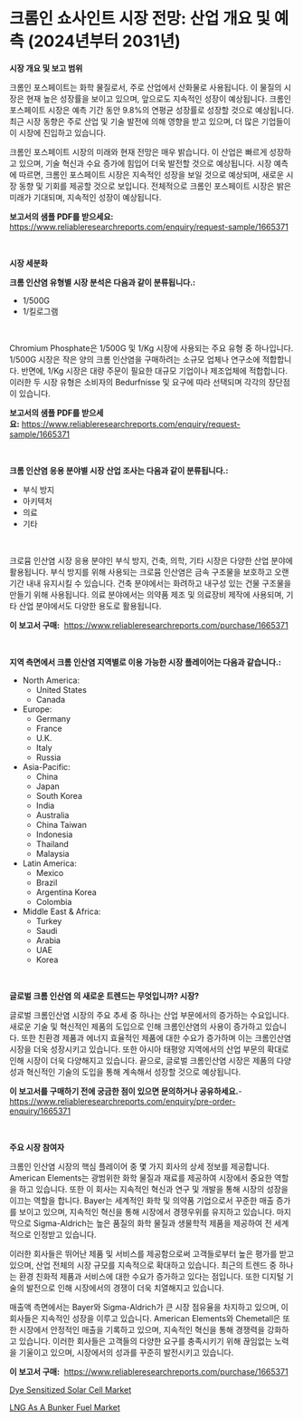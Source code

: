 <p><h1>크롬인 쇼사인트 시장 전망: 산업 개요 및 예측 (2024년부터 2031년)</h1></p><p><strong>시장 개요 및 보고 범위</strong></p>
<p><p>크롬인 포스페이트는 화학 물질로서, 주로 산업에서 산화물로 사용됩니다. 이 물질의 시장은 현재 높은 성장률을 보이고 있으며, 앞으로도 지속적인 성장이 예상됩니다. 크롬인 포스페이트 시장은 예측 기간 동안 9.8%의 연평균 성장률로 성장할 것으로 예상됩니다. 최근 시장 동향은 주로 산업 및 기술 발전에 의해 영향을 받고 있으며, 더 많은 기업들이 이 시장에 진입하고 있습니다.</p><p>크롬인 포스페이트 시장의 미래와 현재 전망은 매우 밝습니다. 이 산업은 빠르게 성장하고 있으며, 기술 혁신과 수요 증가에 힘입어 더욱 발전할 것으로 예상됩니다. 시장 예측에 따르면, 크롬인 포스페이트 시장은 지속적인 성장을 보일 것으로 예상되며, 새로운 시장 동향 및 기회를 제공할 것으로 보입니다. 전체적으로 크롬인 포스페이트 시장은 밝은 미래가 기대되며, 지속적인 성장이 예상됩니다.</p></p>
<p><strong>보고서의 샘플 PDF를 받으세요:</strong> <a href="https://www.reliableresearchreports.com/enquiry/request-sample/1665371">https://www.reliableresearchreports.com/enquiry/request-sample/1665371</a></p>
<p>&nbsp;</p>
<p><strong>시장 세분화</strong></p>
<p><strong>크롬 인산염 유형별 시장 분석은 다음과 같이 분류됩니다.:</strong></p>
<p><ul><li>1/500G</li><li>1/킬로그램</li></ul></p>
<p>&nbsp;</p>
<p><p>Chromium Phosphate은 1/500G 및 1/Kg 시장에 사용되는 주요 유형 중 하나입니다. 1/500G 시장은 작은 양의 크롬 인산염을 구매하려는 소규모 업체나 연구소에 적합합니다. 반면에, 1/Kg 시장은 대량 주문이 필요한 대규모 기업이나 제조업체에 적합합니다. 이러한 두 시장 유형은 소비자의 Bedurfnisse 및 요구에 따라 선택되며 각각의 장단점이 있습니다.</p></p>
<p><strong>보고서의 샘플 PDF를 받으세요:</strong>&nbsp;<a href="https://www.reliableresearchreports.com/enquiry/request-sample/1665371">https://www.reliableresearchreports.com/enquiry/request-sample/1665371</a></p>
<p>&nbsp;</p>
<p><strong> 크롬 인산염 응용 분야별 시장 산업 조사는 다음과 같이 분류됩니다.:</strong></p>
<p><ul><li>부식 방지</li><li>아키텍처</li><li>의료</li><li>기타</li></ul></p>
<p>&nbsp;</p>
<p><p>크로뮴 인산염 시장 응용 분야인 부식 방지, 건축, 의학, 기타 시장은 다양한 산업 분야에 활용됩니다. 부식 방지를 위해 사용되는 크로뮴 인산염은 금속 구조물을 보호하고 오랜 기간 내내 유지시킬 수 있습니다. 건축 분야에서는 화려하고 내구성 있는 건물 구조물을 만들기 위해 사용됩니다. 의료 분야에서는 의약품 제조 및 의료장비 제작에 사용되며, 기타 산업 분야에서도 다양한 용도로 활용됩니다.</p></p>
<p><strong>이 보고서 구매:</strong>&nbsp; <a href="https://www.reliableresearchreports.com/purchase/1665371">https://www.reliableresearchreports.com/purchase/1665371</a></p>
<p>&nbsp;</p>
<p><strong>지역 측면에서 크롬 인산염 지역별로 이용 가능한 시장 플레이어는 다음과 같습니다.:</strong></p>
<p><ul>
    <li>
        North America:
        <ul>
            <li>United States</li>
            <li>Canada</li>
        </ul>
    </li>
    <li>
        Europe:
        <ul>
            <li>Germany</li>
            <li>France</li>
            <li>U.K.</li>
            <li>Italy</li>
            <li>Russia</li>
        </ul>
    </li>
    <li>
        Asia-Pacific:
        <ul>
            <li>China</li>
            <li>Japan</li>
            <li>South Korea</li>
            <li>India</li>
            <li>Australia</li>
            <li>China Taiwan</li>
            <li>Indonesia</li>
            <li>Thailand</li>
            <li>Malaysia</li>
        </ul>
    </li>
    <li>
        Latin America:
        <ul>
            <li>Mexico</li>
            <li>Brazil</li>
            <li>Argentina Korea</li>
            <li>Colombia</li>
        </ul>
    </li>
    <li>
        Middle East & Africa:
        <ul>
            <li>Turkey</li>
            <li>Saudi</li>
            <li>Arabia</li>
            <li>UAE</li>
            <li>Korea</li>
        </ul>
    </li>
    </ul></p>
<p>&nbsp;</p>
<p><strong>글로벌 크롬 인산염 의 새로운 트렌드는 무엇입니까? 시장?</strong></p>
<p><p>글로벌 크롬인산염 시장의 주요 추세 중 하나는 산업 부문에서의 증가하는 수요입니다. 새로운 기술 및 혁신적인 제품의 도입으로 인해 크롬인산염의 사용이 증가하고 있습니다. 또한 친환경 제품과 에너지 효율적인 제품에 대한 수요가 증가하며 이는 크롬인산염 시장을 더욱 성장시키고 있습니다. 또한 아시아 태평양 지역에서의 산업 부문의 확대로 인해 시장이 더욱 다양해지고 있습니다. 끝으로, 글로벌 크롬인산염 시장은 제품의 다양성과 혁신적인 기술의 도입을 통해 계속해서 성장할 것으로 예상됩니다.</p></p>
<p><strong>이 보고서를 구매하기 전에 궁금한 점이 있으면 문의하거나 공유하세요.</strong>- <a href="https://www.reliableresearchreports.com/enquiry/pre-order-enquiry/1665371">https://www.reliableresearchreports.com/enquiry/pre-order-enquiry/1665371</a></p>
<p>&nbsp;</p>
<p><strong>주요 시장 참여자</strong></p>
<p><p>크롬인 인산염 시장의 핵심 플레이어 중 몇 가지 회사의 상세 정보를 제공합니다. American Elements는 광범위한 화학 물질과 재료를 제공하여 시장에서 중요한 역할을 하고 있습니다. 또한 이 회사는 지속적인 혁신과 연구 및 개발을 통해 시장의 성장을 이끄는 역할을 합니다. Bayer는 세계적인 화학 및 의약품 기업으로서 꾸준한 매출 증가를 보이고 있으며, 지속적인 혁신을 통해 시장에서 경쟁우위를 유지하고 있습니다. 마지막으로 Sigma-Aldrich는 높은 품질의 화학 물질과 생물학적 제품을 제공하여 전 세계적으로 인정받고 있습니다. </p><p>이러한 회사들은 뛰어난 제품 및 서비스를 제공함으로써 고객들로부터 높은 평가를 받고 있으며, 산업 전체의 시장 규모를 지속적으로 확대하고 있습니다. 최근의 트렌드 중 하나는 환경 친화적 제품과 서비스에 대한 수요가 증가하고 있다는 점입니다. 또한 디지털 기술의 발전으로 인해 시장에서의 경쟁이 더욱 치열해지고 있습니다. </p><p>매출액 측면에서는 Bayer와 Sigma-Aldrich가 큰 시장 점유율을 차지하고 있으며, 이 회사들은 지속적인 성장을 이루고 있습니다. American Elements와 Chemetall은 또한 시장에서 안정적인 매출을 기록하고 있으며, 지속적인 혁신을 통해 경쟁력을 강화하고 있습니다. 이러한 회사들은 고객들의 다양한 요구를 충족시키기 위해 끊임없는 노력을 기울이고 있으며, 시장에서의 성과를 꾸준히 발전시키고 있습니다.</p></p>
<p><strong>이 보고서 구매:</strong>&nbsp;&nbsp;<a href="https://www.reliableresearchreports.com/purchase/1665371">https://www.reliableresearchreports.com/purchase/1665371</a></p>
<p><p><a href="https://github.com/seekum/Market-Research-Report-List-2/blob/main/dye-sensitized-solar-cell-market.md">Dye Sensitized Solar Cell Market</a></p><p><a href="https://github.com/nancykennedykellievqfqt2/Market-Research-Report-List-1/blob/main/lng-as-a-bunker-fuel-market.md">LNG As A Bunker Fuel Market</a></p></p>
